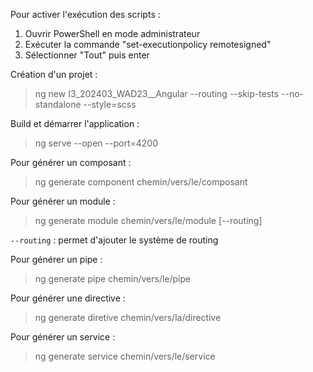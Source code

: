 Pour activer l'exécution des scripts : 
1. Ouvrir PowerShell en mode administrateur
2. Exécuter la commande "set-executionpolicy remotesigned"
3. Sélectionner "Tout" puis enter

Création d'un projet :
> ng new I3_202403_WAD23__Angular --routing --skip-tests --no-standalone --style=scss

Build et démarrer l'application :
> ng serve --open --port=4200

Pour générer un composant :
> ng generate component chemin/vers/le/composant

Pour générer un module :
> ng generate module chemin/vers/le/module [--routing]

`--routing` : permet d'ajouter le système de routing

Pour générer un pipe : 
> ng generate pipe chemin/vers/le/pipe

Pour générer une directive :
> ng generate diretive chemin/vers/la/directive

Pour générer un service : 
> ng generate service chemin/vers/le/service